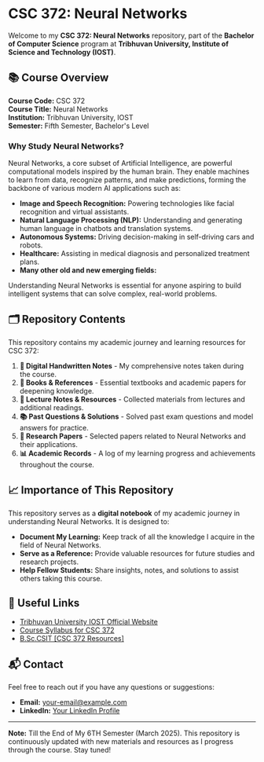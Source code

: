 # CSC 372: Neural Networks

Welcome to my **CSC 372: Neural Networks** repository, part of the **Bachelor of Computer Science** program at **Tribhuvan University, Institute of Science and Technology (IOST)**.

## 📚 Course Overview

**Course Code:** CSC 372  
**Course Title:** Neural Networks  
**Institution:** Tribhuvan University, IOST  
**Semester:** Fifth Semester, Bachelor's Level

### Why Study Neural Networks?

Neural Networks, a core subset of Artificial Intelligence, are powerful computational models inspired by the human brain. They enable machines to learn from data, recognize patterns, and make predictions, forming the backbone of various modern AI applications such as:

- **Image and Speech Recognition:** Powering technologies like facial recognition and virtual assistants.
- **Natural Language Processing (NLP):** Understanding and generating human language in chatbots and translation systems.
- **Autonomous Systems:** Driving decision-making in self-driving cars and robots.
- **Healthcare:** Assisting in medical diagnosis and personalized treatment plans.
- **Many other old and new emerging fields:**

Understanding Neural Networks is essential for anyone aspiring to build intelligent systems that can solve complex, real-world problems.

## 🗂️ Repository Contents

This repository contains my academic journey and learning resources for CSC 372:

1. **📄 Digital Handwritten Notes** - My comprehensive notes taken during the course.
2. **📘 Books & References** - Essential textbooks and academic papers for deepening knowledge.
3. **📝 Lecture Notes & Resources** - Collected materials from lectures and additional readings.
4. **📚 Past Questions & Solutions** - Solved past exam questions and model answers for practice.
5. **📑 Research Papers** - Selected papers related to Neural Networks and their applications.
6. **📊 Academic Records** - A log of my learning progress and achievements throughout the course.

## 📈 Importance of This Repository

This repository serves as a **digital notebook** of my academic journey in understanding Neural Networks. It is designed to:

- **Document My Learning:** Keep track of all the knowledge I acquire in the field of Neural Networks.
- **Serve as a Reference:** Provide valuable resources for future studies and research projects.
- **Help Fellow Students:** Share insights, notes, and solutions to assist others taking this course.

## 🔗 Useful Links

- [Tribhuvan University IOST Official Website](https://iost.tu.edu.np/)
- [Course Syllabus for CSC 372](https://cdcsit.edu.np/wp-content/uploads/2020/07/B.Sc_.CSIT-6th-sem-final-syllabus-1.pdf) 
- [B.Sc.CSIT [CSC 372 Resources]](https://merocsit.github.io/solutions/semester/sixth/Electives-II/CSC%20372%20Neural%20Networks/csc372_Neural_Networks.html)

## 📬 Contact

Feel free to reach out if you have any questions or suggestions:

- **Email:** [your-email@example.com](mailto:dillihangrai.078@godawari.edu.np)
- **LinkedIn:** [Your LinkedIn Profile](https://www.linkedin.com/in/dilli708/)

---

**Note:** Till the End of My 6TH Semester (March 2025). This repository is continuously updated with new materials and resources as I progress through the course. Stay tuned!

